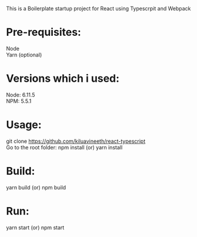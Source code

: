 This is a Boilerplate startup project for React using Typescrpit and Webpack

# Pre-requisites:
Node \
Yarn (optional)

# Versions which i used:
Node: 6.11.5 \
NPM: 5.5.1

# Usage:
git clone https://github.com/kiluavineeth/react-typescript \
Go to the root folder: npm install (or) yarn install

# Build:
yarn build (or) npm build

# Run:
yarn start (or) npm start
